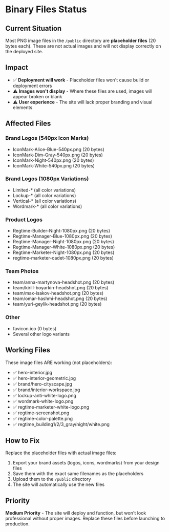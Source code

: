 # Binary Files Status

## Current Situation

Most PNG image files in the `/public` directory are **placeholder files** (20 bytes each). These are not actual images and will not display correctly on the deployed site.

## Impact

- ✅ **Deployment will work** - Placeholder files won't cause build or deployment errors
- ⚠️ **Images won't display** - Where these files are used, images will appear broken or blank
- ⚠️ **User experience** - The site will lack proper branding and visual elements

## Affected Files

### Brand Logos (540px Icon Marks)
- IconMark-Alice-Blue-540px.png (20 bytes)
- IconMark-Dim-Gray-540px.png (20 bytes)
- IconMark-Night-540px.png (20 bytes)
- IconMark-White-540px.png (20 bytes)

### Brand Logos (1080px Variations)
- Limited-* (all color variations)
- Lockup-* (all color variations)
- Vertical-* (all color variations)
- Wordmark-* (all color variations)

### Product Logos
- Regtime-Builder-Night-1080px.png (20 bytes)
- Regtime-Manager-Blue-1080px.png (20 bytes)
- Regtime-Manager-Night-1080px.png (20 bytes)
- Regtime-Manager-White-1080px.png (20 bytes)
- Regtime-Marketer-Night-1080px.png (20 bytes)
- regtime-marketer-cadet-1080px.png (20 bytes)

### Team Photos
- team/anna-martynova-headshot.png (20 bytes)
- team/kirill-boyarkin-headshot.png (20 bytes)
- team/max-isakov-headshot.png (20 bytes)
- team/omar-hashmi-headshot.png (20 bytes)
- team/yuri-geylik-headshot.png (20 bytes)

### Other
- favicon.ico (0 bytes)
- Several other logo variants

## Working Files

These image files ARE working (not placeholders):
- ✅ hero-interior.jpg
- ✅ hero-interior-geometric.jpg
- ✅ brand/hero-cityscape.jpg
- ✅ brand/interior-workspace.jpg
- ✅ lockup-anti-white-logo.png
- ✅ wordmark-white-logo.png
- ✅ regtime-marketer-white-logo.png
- ✅ regtime-screenshot.png
- ✅ regtime-color-palette.png
- ✅ regtime_building1/2/3_gray/night/white.png

## How to Fix

Replace the placeholder files with actual image files:

1. Export your brand assets (logos, icons, wordmarks) from your design files
2. Save them with the exact same filenames as the placeholders
3. Upload them to the `/public` directory
4. The site will automatically use the new files

## Priority

**Medium Priority** - The site will deploy and function, but won't look professional without proper images. Replace these files before launching to production.
